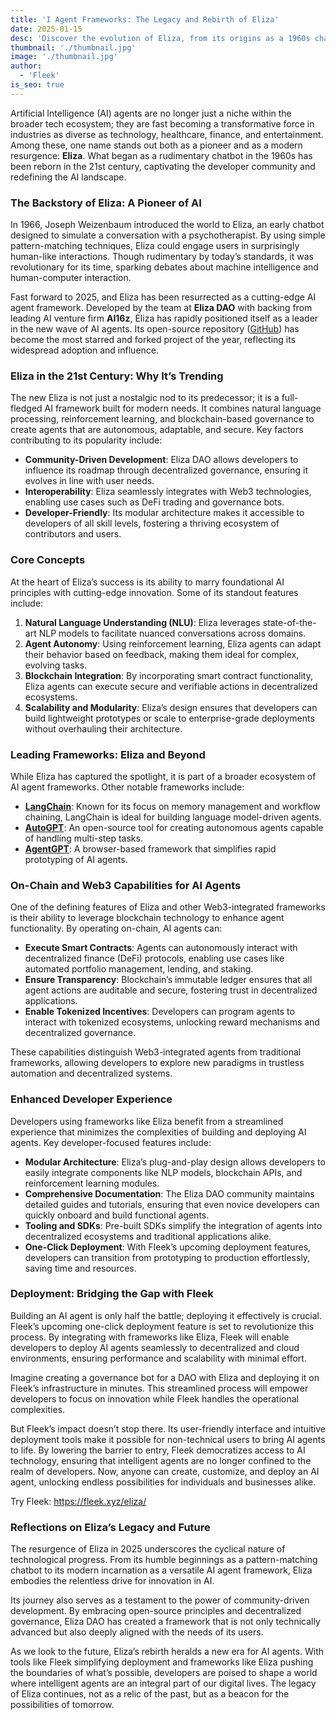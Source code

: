 ```yaml
---
title: 'I Agent Frameworks: The Legacy and Rebirth of Eliza'
date: 2025-01-15
desc: 'Discover the evolution of Eliza, from its origins as a 1960s chatbot to its rebirth as a cutting-edge AI agent framework. Explore its modern features like Web3 integration, decentralized governance, and one-click deployment with Fleek.'
thumbnail: './thumbnail.jpg'
image: './thumbnail.jpg'
author:
  - 'Fleek'
is_seo: true
---
```


Artificial Intelligence (AI) agents are no longer just a niche within the broader tech ecosystem; they are fast becoming a transformative force in industries as diverse as technology, healthcare, finance, and entertainment. Among these, one name stands out both as a pioneer and as a modern resurgence: **Eliza**. What began as a rudimentary chatbot in the 1960s has been reborn in the 21st century, captivating the developer community and redefining the AI landscape.

### **The Backstory of Eliza: A Pioneer of AI**

In 1966, Joseph Weizenbaum introduced the world to Eliza, an early chatbot designed to simulate a conversation with a psychotherapist. By using simple pattern-matching techniques, Eliza could engage users in surprisingly human-like interactions. Though rudimentary by today’s standards, it was revolutionary for its time, sparking debates about machine intelligence and human-computer interaction.

Fast forward to 2025, and Eliza has been resurrected as a cutting-edge AI agent framework. Developed by the team at **Eliza DAO** with backing from leading AI venture firm **AI16z**, Eliza has rapidly positioned itself as a leader in the new wave of AI agents. Its open-source repository ([GitHub](https://github.com/elizaOS)) has become the most starred and forked project of the year, reflecting its widespread adoption and influence.

### **Eliza in the 21st Century: Why It’s Trending**

The new Eliza is not just a nostalgic nod to its predecessor; it is a full-fledged AI framework built for modern needs. It combines natural language processing, reinforcement learning, and blockchain-based governance to create agents that are autonomous, adaptable, and secure. Key factors contributing to its popularity include:

- **Community-Driven Development**: Eliza DAO allows developers to influence its roadmap through decentralized governance, ensuring it evolves in line with user needs.
- **Interoperability**: Eliza seamlessly integrates with Web3 technologies, enabling use cases such as DeFi trading and governance bots.
- **Developer-Friendly**: Its modular architecture makes it accessible to developers of all skill levels, fostering a thriving ecosystem of contributors and users.

### **Core Concepts**

At the heart of Eliza’s success is its ability to marry foundational AI principles with cutting-edge innovation. Some of its standout features include:

1. **Natural Language Understanding (NLU)**: Eliza leverages state-of-the-art NLP models to facilitate nuanced conversations across domains.
2. **Agent Autonomy**: Using reinforcement learning, Eliza agents can adapt their behavior based on feedback, making them ideal for complex, evolving tasks.
3. **Blockchain Integration**: By incorporating smart contract functionality, Eliza agents can execute secure and verifiable actions in decentralized ecosystems.
4. **Scalability and Modularity**: Eliza’s design ensures that developers can build lightweight prototypes or scale to enterprise-grade deployments without overhauling their architecture.

### **Leading Frameworks: Eliza and Beyond**

While Eliza has captured the spotlight, it is part of a broader ecosystem of AI agent frameworks. Other notable frameworks include:

- [**LangChain**](https://www.langchain.com/): Known for its focus on memory management and workflow chaining, LangChain is ideal for building language model-driven agents.
- [**AutoGPT**](https://github.com/Torantulino/Auto-GPT): An open-source tool for creating autonomous agents capable of handling multi-step tasks.
- [**AgentGPT**](https://agentgpt.reworkd.ai/): A browser-based framework that simplifies rapid prototyping of AI agents.

### **On-Chain and Web3 Capabilities for AI Agents**

One of the defining features of Eliza and other Web3-integrated frameworks is their ability to leverage blockchain technology to enhance agent functionality. By operating on-chain, AI agents can:

- **Execute Smart Contracts**: Agents can autonomously interact with decentralized finance (DeFi) protocols, enabling use cases like automated portfolio management, lending, and staking.
- **Ensure Transparency**: Blockchain’s immutable ledger ensures that all agent actions are auditable and secure, fostering trust in decentralized applications.
- **Enable Tokenized Incentives**: Developers can program agents to interact with tokenized ecosystems, unlocking reward mechanisms and decentralized governance.

These capabilities distinguish Web3-integrated agents from traditional frameworks, allowing developers to explore new paradigms in trustless automation and decentralized systems.

### **Enhanced Developer Experience**

Developers using frameworks like Eliza benefit from a streamlined experience that minimizes the complexities of building and deploying AI agents. Key developer-focused features include:

- **Modular Architecture**: Eliza’s plug-and-play design allows developers to easily integrate components like NLP models, blockchain APIs, and reinforcement learning modules.
- **Comprehensive Documentation**: The Eliza DAO community maintains detailed guides and tutorials, ensuring that even novice developers can quickly onboard and build functional agents.
- **Tooling and SDKs**: Pre-built SDKs simplify the integration of agents into decentralized ecosystems and traditional applications alike.
- **One-Click Deployment**: With Fleek’s upcoming deployment features, developers can transition from prototyping to production effortlessly, saving time and resources.

### **Deployment: Bridging the Gap with Fleek**

Building an AI agent is only half the battle; deploying it effectively is crucial. Fleek’s upcoming one-click deployment feature is set to revolutionize this process. By integrating with frameworks like Eliza, Fleek will enable developers to deploy AI agents seamlessly to decentralized and cloud environments, ensuring performance and scalability with minimal effort.

Imagine creating a governance bot for a DAO with Eliza and deploying it on Fleek’s infrastructure in minutes. This streamlined process will empower developers to focus on innovation while Fleek handles the operational complexities.

But Fleek’s impact doesn’t stop there. Its user-friendly interface and intuitive deployment tools make it possible for non-technical users to bring AI agents to life. By lowering the barrier to entry, Fleek democratizes access to AI technology, ensuring that intelligent agents are no longer confined to the realm of developers. Now, anyone can create, customize, and deploy an AI agent, unlocking endless possibilities for individuals and businesses alike.

Try Fleek: https://fleek.xyz/eliza/

### **Reflections on Eliza’s Legacy and Future**

The resurgence of Eliza in 2025 underscores the cyclical nature of technological progress. From its humble beginnings as a pattern-matching chatbot to its modern incarnation as a versatile AI agent framework, Eliza embodies the relentless drive for innovation in AI.

Its journey also serves as a testament to the power of community-driven development. By embracing open-source principles and decentralized governance, Eliza DAO has created a framework that is not only technically advanced but also deeply aligned with the needs of its users.

As we look to the future, Eliza’s rebirth heralds a new era for AI agents. With tools like Fleek simplifying deployment and frameworks like Eliza pushing the boundaries of what’s possible, developers are poised to shape a world where intelligent agents are an integral part of our digital lives. The legacy of Eliza continues, not as a relic of the past, but as a beacon for the possibilities of tomorrow.